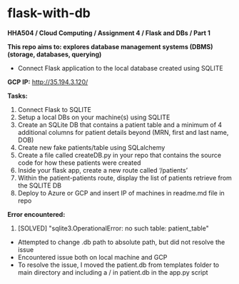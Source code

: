 # flask-with-db
**HHA504 / Cloud Computing / Assignment 4 / Flask and DBs / Part 1**

**This repo aims to: explores database management systems (DBMS) (storage, databases, querying)**
- Connect Flask application to the local database created using SQLITE

**GCP IP:** http://35.194.3.120/ 

**Tasks:**
1. Connect Flask to SQLITE
2. Setup a local DBs on your machine(s) using SQLITE
3. Create an SQLite DB that contains a patient table and a minimum of 4 additional columns for patient details beyond (MRN, first and last name, DOB)
4. Create new fake patients/table using SQLalchemy
5. Create a file called createDB.py in your repo that contains the source code for how these patients were created
6. Inside your flask app, create a new route called ‘/patients’
7. Within the patient-patients route, display the list of patients retrieve from the SQLITE DB
8. Deploy to Azure or GCP and insert IP of machines in readme.md file in repo



**Error encountered:**
1. [SOLVED] "sqlite3.OperationalError: no such table: patient_table"
- Attempted to change .db path to absolute path, but did not resolve the issue
- Encountered issue both on local machine and GCP
- To resolve the issue, I moved the patient.db from templates folder to main directory and including a / in patient.db in the app.py script
